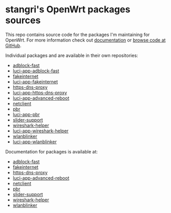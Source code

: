 # stangri's OpenWrt packages sources

This repo contains source code for the packages I'm maintaining for OpenWrt. For more information check out [documentation](https://docs.openwrt.melmac.net) or [browse code at GitHub](https://github.com/stangri/source.openwrt.melmac.net).

Individual packages and are available in their own repositories:

- [adblock-fast](https://github.com/stangri/adblock-fast/)
- [luci-app-adblock-fast](https://github.com/stangri/luci-app-adblock-fast/)
- [fakeinternet](https://github.com/stangri/fakeinternet/)
- [luci-app-fakeinternet](https://github.com/stangri/luci-app-fakeinternet/)
- [https-dns-proxy](https://github.com/stangri/https-dns-proxy/)
- [luci-app-https-dns-proxy](https://github.com/stangri/luci-app-https-dns-proxy/)
- [luci-app-advanced-reboot](https://github.com/stangri/luci-app-advanced-reboot/)
- [netclient](https://github.com/stangri/netclient/)
- [pbr](https://github.com/stangri/pbr/)
- [luci-app-pbr](https://github.com/stangri/luci-app-pbr/)
- [slider-support](https://github.com/stangri/slider-support/)
- [wireshark-helper](https://github.com/stangri/wireshark-helper/)
- [luci-app-wireshark-helper](https://github.com/stangri/luci-app-wireshark-helper/)
- [wlanblinker](https://github.com/stangri/wlanblinker/)
- [luci-app-wlanblinker](https://github.com/stangri/luci-app-wlanblinker/)

Documentation for packages is available at:

- [adblock-fast](https://docs.openwrt.melmac.net/adblock-fast/)
- [fakeinternet](https://docs.openwrt.melmac.net/fakeinternet/)
- [https-dns-proxy](https://docs.openwrt.melmac.net/https-dns-proxy/)
- [luci-app-advanced-reboot](https://docs.openwrt.melmac.net/luci-app-advanced-reboot/)
- [netclient](https://docs.openwrt.melmac.net/netclient/)
- [pbr](https://docs.openwrt.melmac.net/pbr/)
- [slider-support](https://docs.openwrt.melmac.net/slider-support/)
- [wireshark-helper](https://docs.openwrt.melmac.net/wireshark-helper/)
- [wlanblinker](https://docs.openwrt.melmac.net/wlanblinker/)

<!-- markdownlint-disable MD033 -->

<script defer src='https://static.cloudflareinsights.com/beacon.min.js' data-cf-beacon='{"token": "0604edb4340d43f7882211fe581bdfdd"}'></script>
